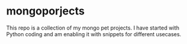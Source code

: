 # mongoporjects

This repo is a collection of my mongo pet projects. I have started with Python coding and am enabling it with snippets for different usecases.
